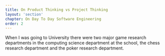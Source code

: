 ```yaml
---
title: On Product Thinking vs Project Thinking
layout: 'section'
chapter: On Day To Day Software Engineering
order: 2
---
```


When I was going to University there were two major game research departments in the computing science department at the school, the chess research department and the poker research department.
